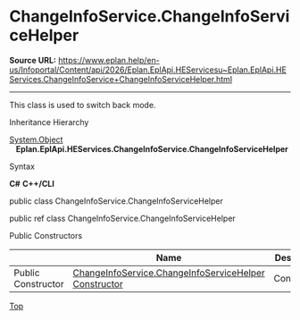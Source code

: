 # ChangeInfoService.ChangeInfoServiceHelper

**Source URL:** https://www.eplan.help/en-us/Infoportal/Content/api/2026/Eplan.EplApi.HEServicesu~Eplan.EplApi.HEServices.ChangeInfoService+ChangeInfoServiceHelper.html

---

This class is used to switch back mode.

Inheritance Hierarchy

[System.Object](#)  
   **Eplan.EplApi.HEServices.ChangeInfoService.ChangeInfoServiceHelper**

Syntax

**C#**
**C++/CLI**


public class ChangeInfoService.ChangeInfoServiceHelper

public ref class ChangeInfoService.ChangeInfoServiceHelper

Public Constructors

|  | Name | Description |
| --- | --- | --- |
| Public Constructor | [ChangeInfoService.ChangeInfoServiceHelper Constructor](Eplan.EplApi.HEServicesu~Eplan.EplApi.HEServices.ChangeInfoService+ChangeInfoServiceHelper~_ctor.html) | Constructor. |

[Top](#top)
